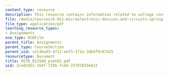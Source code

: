 ```yaml
---
content_type: resource
description: This resource contains information related to voltage controlled oscillators.
file: /media/courses/6-012-microelectronic-devices-and-circuits-spring-2009/2ced2db1164f725b7cbd23781833e623_MIT6_012S09_pset02.pdf
file_type: application/pdf
learning_resource_types:
- Assignments
ocw_type: OCWFile
parent_title: Assignments
parent_type: CourseSection
parent_uid: ce136ad3-4712-eef3-1f1e-3d64f9c87425
resourcetype: Document
title: MIT6_012S09_pset02.pdf
uid: 2ced2db1-164f-725b-7cbd-23781833e623
---
```

